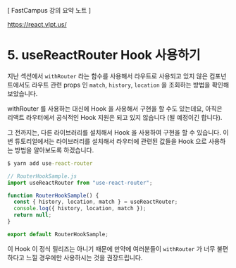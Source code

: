 [ FastCampus 강의 요약 노트 ]

https://react.vlpt.us/

# 5. useReactRouter Hook 사용하기

지난 섹션에서 `withRouter` 라는 함수를 사용해서 라우트로 사용되고 있지 않은 컴포넌트에서도 라우트 관련 props 인 `match`, `history`, `location` 을 조회하는 방법을 확인해보았습니다.

withRouter 를 사용하는 대신에 Hook 을 사용해서 구현을 할 수도 있는데요, 아직은 리액트 라우터에서 공식적인 Hook 지원은 되고 있지 않습니다 (될 예정이긴 합니다).

그 전까지는, 다른 라이브러리를 설치해서 Hook 을 사용하여 구현을 할 수 있습니다. 이번 튜토리얼에서는 라이브러리를 설치해서 라우터에 관련된 값들을 Hook 으로 사용하는 방법을 알아보도록 하겠습니다.

```cmd
$ yarn add use-react-router
```

```javascript
// RouterHookSample.js
import useReactRouter from "use-react-router";

function RouterHookSample() {
  const { history, location, match } = useReactRouter;
  console.log({ history, location, match });
  return null;
}

export default RouterHookSample;
```

이 Hook 이 정식 릴리즈는 아니기 때문에 만약에 여러분들이 `withRouter` 가 너무 불편하다고 느낄 경우에만 사용하시는 것을 권장드립니다.
